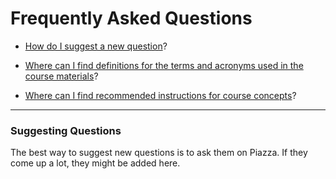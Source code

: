 # Frequently Asked Questions

- [How do I suggest a new question](#suggesting-questions)?

- [Where can I find definitions for the terms and acronyms used in the course materials](alphabet_soup.md)?
- [Where can I find recommended instructions for course concepts](BestPractices/README.md)?

---

### Suggesting Questions

The best way to suggest new questions is to ask them on Piazza. If they come up a lot, they might be added here.


